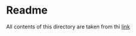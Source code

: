 Readme
======

All contents of this directory are taken from thi [link](https://www.udemy.com/course/certified-kubernetes-administrator-with-practice-tests/)
